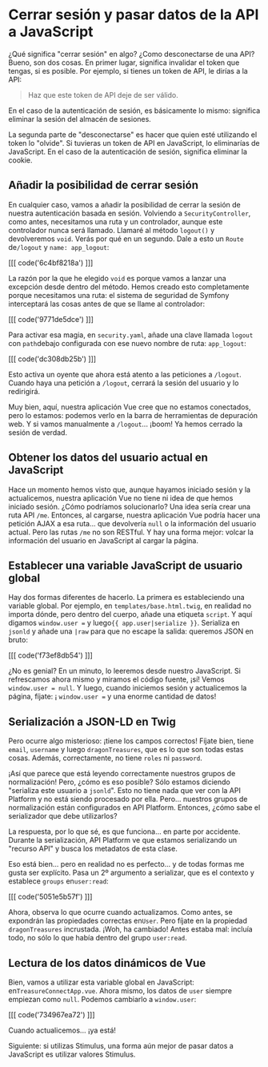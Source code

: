 # Cerrar sesión y pasar datos de la API a JavaScript

¿Qué significa "cerrar sesión" en algo? ¿Como desconectarse de una API? Bueno, son dos cosas. En primer lugar, significa invalidar el token que tengas, si es posible. Por ejemplo, si tienes un token de API, le dirías a la API:

> Haz que este token de API deje de ser válido.

En el caso de la autenticación de sesión, es básicamente lo mismo: significa eliminar la sesión del almacén de sesiones.

La segunda parte de "desconectarse" es hacer que quien esté utilizando el token lo "olvide". Si tuvieras un token de API en JavaScript, lo eliminarías de JavaScript. En el caso de la autenticación de sesión, significa eliminar la cookie.

## Añadir la posibilidad de cerrar sesión

En cualquier caso, vamos a añadir la posibilidad de cerrar la sesión de nuestra autenticación basada en sesión. Volviendo a `SecurityController`, como antes, necesitamos una ruta y un controlador, aunque este controlador nunca será llamado. Llamaré al método `logout()` y devolveremos `void`. Verás por qué en un segundo. Dale a esto un `Route` de`/logout` y `name: app_logout`:

[[[ code('6c4bf8218a') ]]]

La razón por la que he elegido `void` es porque vamos a lanzar una excepción desde dentro del método. Hemos creado esto completamente porque necesitamos una ruta: el sistema de seguridad de Symfony interceptará las cosas antes de que se llame al controlador:

[[[ code('9771de5dce') ]]]

Para activar esa magia, en `security.yaml`, añade una clave llamada `logout` con `path`debajo configurada con ese nuevo nombre de ruta: `app_logout`:

[[[ code('dc308db25b') ]]]

Esto activa un oyente que ahora está atento a las peticiones a `/logout`. Cuando haya una petición a `/logout`, cerrará la sesión del usuario y lo redirigirá.

Muy bien, aquí, nuestra aplicación Vue cree que no estamos conectados, pero lo estamos: podemos verlo en la barra de herramientas de depuración web. Y si vamos manualmente a `/logout`... ¡boom! Ya hemos cerrado la sesión de verdad.

## Obtener los datos del usuario actual en JavaScript

Hace un momento hemos visto que, aunque hayamos iniciado sesión y la actualicemos, nuestra aplicación Vue no tiene ni idea de que hemos iniciado sesión. ¿Cómo podríamos solucionarlo? Una idea sería crear una ruta API `/me`. Entonces, al cargarse, nuestra aplicación Vue podría hacer una petición AJAX a esa ruta... que devolvería `null` o la información del usuario actual. Pero las rutas `/me` no son RESTful. Y hay una forma mejor: volcar la información del usuario en JavaScript al cargar la página.

## Establecer una variable JavaScript de usuario global

Hay dos formas diferentes de hacerlo. La primera es estableciendo una variable global. Por ejemplo, en `templates/base.html.twig`, en realidad no importa dónde, pero dentro del cuerpo, añade una etiqueta `script`. Y aquí digamos `window.user =` y luego`{{ app.user|serialize }}`. Serializa en `jsonld` y añade una `|raw` para que no escape la salida: queremos JSON en bruto:

[[[ code('f73ef8db54') ]]]

¿No es genial? En un minuto, lo leeremos desde nuestro JavaScript. Si refrescamos ahora mismo y miramos el código fuente, ¡sí! Vemos `window.user = null`. Y luego, cuando iniciemos sesión y actualicemos la página, fíjate: ¡ `window.user =` y una enorme cantidad de datos!

## Serialización a JSON-LD en Twig

Pero ocurre algo misterioso: ¡tiene los campos correctos! Fíjate bien, tiene `email`, `username` y luego `dragonTreasures`, que es lo que son todas estas cosas. Además, correctamente, no tiene `roles` ni `password`.

¡Así que parece que está leyendo correctamente nuestros grupos de normalización! Pero, ¿cómo es eso posible? Sólo estamos diciendo "serializa este usuario a `jsonld`". Esto no tiene nada que ver con la API Platform y no está siendo procesado por ella. Pero... nuestros grupos de normalización están configurados en API Platform. Entonces, ¿cómo sabe el serializador que debe utilizarlos?

La respuesta, por lo que sé, es que funciona... en parte por accidente. Durante la serialización, API Platform ve que estamos serializando un "recurso API" y busca los metadatos de esta clase.

Eso está bien... pero en realidad no es perfecto... y de todas formas me gusta ser explícito. Pasa un 2º argumento a serializar, que es el contexto y establece `groups` en`user:read`:

[[[ code('5051e5b57f') ]]]

Ahora, observa lo que ocurre cuando actualizamos. Como antes, se expondrán las propiedades correctas en`User`. Pero fíjate en la propiedad `dragonTreasures` incrustada. ¡Woh, ha cambiado! Antes estaba mal: incluía todo, no sólo lo que había dentro del grupo `user:read`.

## Lectura de los datos dinámicos de Vue

Bien, vamos a utilizar esta variable global en JavaScript: en`TreasureConnectApp.vue`. Ahora mismo, los datos de `user` siempre empiezan como `null`. Podemos cambiarlo a `window.user`:

[[[ code('734967ea72') ]]]

Cuando actualicemos... ¡ya está!

Siguiente: si utilizas Stimulus, una forma aún mejor de pasar datos a JavaScript es utilizar valores Stimulus.
